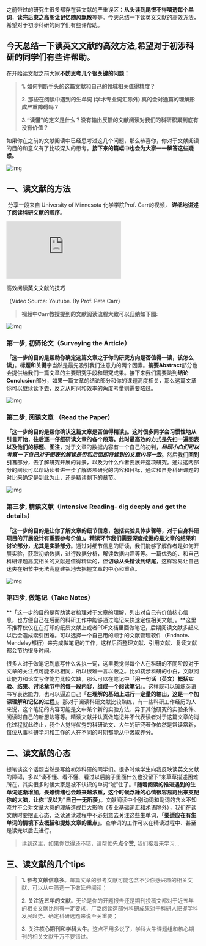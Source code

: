 ​       之前带过的研究生很多都存在读文献的严重误区：**从头读到尾恨不得嚼透每个单词**，**读完后束之高阁让记忆随风飘散**等等。今天总结一下读英文文献的高效方法，希望对于初涉科研的同学们有些许帮助。 



## **今天总结一下读英文文献的高效方法,希望对于初涉科研的同学们有些许帮助。**

在开始读文献之前大家**不妨思考几个很关键的问题：**



> **1. 如何判断手头的这篇文献和自己的领域相关值得精度？** 
>
> **2. 那些在阅读中遇到的生单词 (学术专业词汇除外) 真的会对通篇的理解形成严重障碍吗？**
>
> **3.“读懂”的定义是什么？没有输出反馈的文献阅读对我们的科研积累到底有没有价值？**



​       如果你在之前的文献阅读中已经思考过这几个问题，那么恭喜你，你对于文献阅读的目的和意义有了比较深入的思考。**接下来的篇幅中也会为大家一一解答这些疑惑。**

![img](https://pic3.zhimg.com/80/v2-74fe76d10375aead3a24fe81d7e15dca_720w.jpg)

## **一、读文献的方法**

​       分享一段来自 University of Minnesota 化学学院Prof. Carr的视频， **详细地讲述了阅读科研文献的顺序**。

<iframe src="https://www.zhihu.com/video/1055423468979449856?player={&quot;autoplay&quot;:false}" allowfullscreen="" class="css-1mzat5w-VideoWrapper" frameborder="0"></iframe>

高效阅读英文文献的技巧

（Video Source: Youtube. By Prof. Pete Carr）



> **视频中Carr教授提到的文献阅读流程大致可以归纳如下图:**

![img](https://pic4.zhimg.com/80/v2-617eda1d90e6d0851cabfb743e2c4c5b_720w.jpg)

### **第一步, 初筛论文（Surveying the Article）**

​     **「这一步的目的是帮助你确定这篇文章之于你的研究方向是否值得一读，该怎么读」**。**标题和关键**字当然是最先吸引我们注意力的两个因素。**摘要Abstract**部分也会提供给我们一篇文章的主要研究手段和研究成果。接下来我们需要跳到**结论Conclusion**部分，如果一篇文章的结论部分和你的课题高度相关，那么这篇文章你可以继续读下去，反之从时间和效率的角度考量则需要略过。 

![img](https://pic3.zhimg.com/80/v2-d5259c5b10a49c49507688e36abc62ae_720w.png)

### **第二步, 阅读文章 （Read the Paper）**

​     **「这一步的目的是帮你确认这篇文章是否值得精读」。**这时很多同学会习惯性地从引言开始，往后逐一仔细研读文章的各个段落。此时最高效的方式是先**扫一遍图表以及他们的标题、图注**，对于文章的数据内容有一个自己的初判，***科研小白们可以考察一下自己对于图表的解读是否和后面即将读到的文章内容一致***。然后我们**回到引言**部分，去了解研究开展的背景，以及为什么作者要展开这项研究。通过这两部分的阅读可以帮助读者进一步了解该项研究的内容和目标，通过和自身科研课题的对比来确定是到此为止，还是精读剩下的章节。 

![img](https://pic3.zhimg.com/80/v2-d5259c5b10a49c49507688e36abc62ae_720w.png)

### **第三步, 精读文献（Intensive Reading- dig deeply and get the details）**

​     **「这一步的目的是让你了解文章的细节信息，包括实验具体步骤等，对于自身科研项目的开展设计有重要参考价值」。**精读环节我们需要深度挖掘的是**文章的结果和讨论部分，尤其是实验部分**。通过对细节信息的研读，我们能够了解作者是如何开展实验，获取初始数据，进行数据分析，解读数据内涵等等。一篇优秀的、和自己科研课题高度相关的文献是值得精读的，但**切忌从头精读到结尾**，这样容易让自己迷失在细节中无法高屋建瓴地去把握文章的中心和重点。

![img](https://pic3.zhimg.com/80/v2-d5259c5b10a49c49507688e36abc62ae_720w.png)

### **第四步, 做笔记（Take Notes）**

​     **「这一步的目的是帮助读者梳理对于文章的理解，列出对自己有价值核心信息，也方便自己在后面的科研工作中能够通过笔记来快速定位相关文献」。**这里不推荐仅仅在在打印的纸质文献上或者PDF文档里面做笔记，后期阅读文献多起来以后会造成索引困难。可以选择一个自己用的顺手的文献管理软件（Endnote、Mendeley都行）来完成做笔记的工作，这样后面整理文献、引用文献、复读文献都会节约很多时间。



​       很多人对于做笔记到底写什么各执一词，这里我觉得每个人在科研的不同阶段对于文章的关注点可能不尽相同，所以很难一言以蔽之。比如初涉科研的小白，文献阅读能力和论文写作能力比较欠缺，那么可以在笔记中「**用一句话（英文）概括实验、结果、讨论章节中的每一段内容，组成一个阅读笔记**」。这样既可以锻炼英语书写表达能力，也可以逼迫自己「**在理解的基础上进行一定量的输出，这是一个加深理解和记忆的过程**」。那对于阅读科研文献比较熟练，有一些科研工作经历的人来说，这个笔记的内容可能是文中某个新的实验方法、异于其他研究的实验条件、阅读时自己的新想法等等。精读文献并认真做笔记并不代表读者对于这篇文章的消化过程就此终止，我个人觉得优秀的科研论文、大牛的研究著作依然是常读常新，每位从事科研学习和工作的人在不同的时期都能从中汲取养分。



## **二、读文献的心态**

​       提笔谈这个话题当然是写给初涉科研的同学们。很多时候学生向我反映读英文文献的障碍，多以“读不懂、看不懂、看过以后脑子里面什么也没留下”来草草描述困难所在，其实很多时候大家是被不认识的单词“唬”住了。「**随着阅读的推进遇到的生单词逐渐增加，畏难情绪也会越来越浓重，这个时候浮躁的心情很容易跑出来支配你的大脑，让你“误以为”自己一无所获**」。文献阅读中个别动词和副词的含义不知晓并不会对文章大意的理解造成巨大影响（专业基础词汇和术语除外），我们在读文献时要摆正心态，泛读通读过程中不必刻意去关注这些生单词，「**要适应在有生单词的情境下去概括和提炼文章的重点**」。查单词的工作可以在精读过程中、甚至是读完以后去进行。



> 读到这里，如果你觉得还不错，请帮忙先**点个赞,** 我们接着来学习...



## **三、读文献的几个tips**



> **1.  参考文献信息多**。每篇文章的参考文献可能包含不少你感兴趣的相关文献，可以从中筛选一下做延伸阅读；  
>
> **2.  关注近五年的文献**。无论是你的开题报告还是期刊投稿文都对于近五年的相关文献比例有一定要求，广泛阅读这部分科研成果对于科研人把握学科发展趋势、确定科研选题来说至关重要；  
>
> **3.**  **关注核心期刊和学科大牛**。这点不用多说了，学科大牛课题组和核心期刊的相关文献千万不要错过。